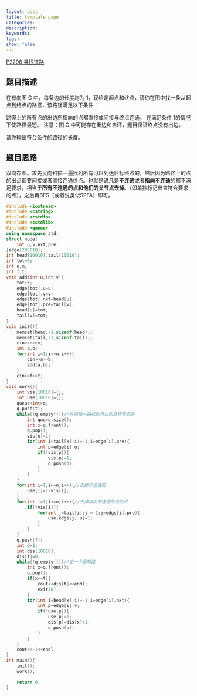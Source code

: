 ```yaml
---
layout: post
title: template page
categories: 
description: 
keywords: 
tags: 
show: false
---
```


[P2296 寻找道路](https://www.luogu.org/problemnew/show/P2296)

## 題目描述

在有向图 G 中，每条边的长度均为 1，现给定起点和终点，请你在图中找一条从起点到终点的路径，该路径满足以下条件：

路径上的所有点的出边所指向的点都直接或间接与终点连通。
在满足条件 1的情况下使路径最短。
注意：图 G 中可能存在重边和自环，题目保证终点没有出边。

请你输出符合条件的路径的长度。

## 題目思路

双向存图。首先反向扫描一遍找到所有可以到达目标终点的，然后因为路径上的点的出点都要间接或者直接连通终点。也就是说凡是**不连通**或者**指向不连通**的都不满足要求，相当于**所有不连通的点和他们的父节点去掉**。（即单独标记出来符合要求的点），之后再BFS（或者说类似SPFA）即可。

```cpp
#include <iostream>
#include <cstring>
#include <cstdio>
#include <cstdlib>
#include <queue>
using namespace std;
struct node{
    int u,v,nxt,pre;
}edge[200010];
int head[10010],tail[10010];
int tot=0;
int n,m;
int f,t;
void add(int u,int v){
    tot++;
    edge[tot].u=u;
    edge[tot].v=v;
    edge[tot].nxt=head[u];
    edge[tot].pre=tail[v];
    head[u]=tot;
    tail[v]=tot;
}
void init(){
    memset(head,-1,sizeof(head));
    memset(tail,-1,sizeof(tail));
    cin>>n>>m;
    int a,b;
    for(int i=1;i<=m;i++){
        cin>>a>>b;
        add(a,b);
    }
    cin>>f>>t;
}
void work(){
    int vis[10010]={};
    int use[10010]={};
    queue<int>q;
    q.push(t);
    while(!q.empty()){//先扫描一遍找到可以到目标节点的
    	int qwq=q.size(); 
        int x=q.front();
        q.pop();
        vis[x]=1;
        for(int i=tail[x];i!=-1;i=edge[i].pre){
            int p=edge[i].u;
            if(!vis[p]){
                vis[p]=1;
                q.push(p);
            }
        }
    }
    for(int i=1;i<=n;i++){//去掉不连通的
        use[i]=1-vis[i];
    }
    for(int i=1;i<=n;i++){//去掉指向不连通的点的点
        if(!vis[i]){
            for(int j=tail[i];j!=-1;j=edge[j].pre){
                use[edge[j].u]=1;
            }
        }
    }
    q.push(f);
    int d=1;
    int dis[10010];
    dis[f]=0;
    while(!q.empty()){//走一个最短路
        int x=q.front();
        q.pop();
        if(x==t){
            cout<<dis[t]<<endl;
            exit(0);
        }
        for(int i=head[x];i!=-1;i=edge[i].nxt){
        	int p=edge[i].v;
            if(!use[p]){
                use[p]=1;
                dis[p]=dis[x]+1;
                q.push(p);
            }
        }
    }
    cout<<-1<<endl;
}
int main(){
    init();
    work();

    return 0;
}
```